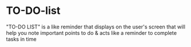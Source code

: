 # TO-DO-list
"TO-DO LIST" is a like reminder that displays on the user's screen that will help you note important points to do &amp; acts like a reminder to complete tasks in time
